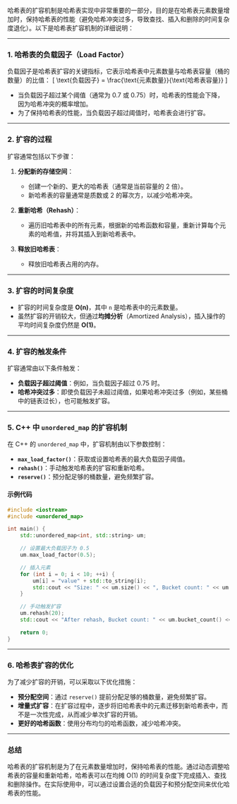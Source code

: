 哈希表的扩容机制是哈希表实现中非常重要的一部分，目的是在哈希表元素数量增加时，保持哈希表的性能（避免哈希冲突过多，导致查找、插入和删除的时间复杂度退化）。以下是哈希表扩容机制的详细说明：

---

### 1. **哈希表的负载因子（Load Factor）**
负载因子是哈希表扩容的关键指标，它表示哈希表中元素数量与哈希表容量（桶的数量）的比值：
\[
\text{负载因子} = \frac{\text{元素数量}}{\text{哈希表容量}}
\]

- 当负载因子超过某个阈值（通常为 0.7 或 0.75）时，哈希表的性能会下降，因为哈希冲突的概率增加。
- 为了保持哈希表的性能，当负载因子超过阈值时，哈希表会进行扩容。

---

### 2. **扩容的过程**
扩容通常包括以下步骤：

1. **分配新的存储空间**：
   - 创建一个新的、更大的哈希表（通常是当前容量的 2 倍）。
   - 新哈希表的容量通常是质数或 2 的幂次方，以减少哈希冲突。

2. **重新哈希（Rehash）**：
   - 遍历旧哈希表中的所有元素，根据新的哈希函数和容量，重新计算每个元素的哈希值，并将其插入到新哈希表中。

3. **释放旧哈希表**：
   - 释放旧哈希表占用的内存。

---

### 3. **扩容的时间复杂度**
- 扩容的时间复杂度是 **O(n)**，其中 `n` 是哈希表中的元素数量。
- 虽然扩容的开销较大，但通过**均摊分析**（Amortized Analysis），插入操作的平均时间复杂度仍然是 **O(1)**。

---

### 4. **扩容的触发条件**
扩容通常由以下条件触发：
- **负载因子超过阈值**：例如，当负载因子超过 0.75 时。
- **哈希冲突过多**：即使负载因子未超过阈值，如果哈希冲突过多（例如，某些桶中的链表过长），也可能触发扩容。

---

### 5. **C++ 中 `unordered_map` 的扩容机制**
在 C++ 的 `unordered_map` 中，扩容机制由以下参数控制：
- **`max_load_factor()`**：获取或设置哈希表的最大负载因子阈值。
- **`rehash()`**：手动触发哈希表的扩容和重新哈希。
- **`reserve()`**：预分配足够的桶数量，避免频繁扩容。

#### 示例代码
```cpp
#include <iostream>
#include <unordered_map>

int main() {
    std::unordered_map<int, std::string> um;

    // 设置最大负载因子为 0.5
    um.max_load_factor(0.5);

    // 插入元素
    for (int i = 0; i < 10; ++i) {
        um[i] = "value" + std::to_string(i);
        std::cout << "Size: " << um.size() << ", Bucket count: " << um.bucket_count() << std::endl;
    }

    // 手动触发扩容
    um.rehash(20);
    std::cout << "After rehash, Bucket count: " << um.bucket_count() << std::endl;

    return 0;
}
```

---

### 6. **哈希表扩容的优化**
为了减少扩容的开销，可以采取以下优化措施：
- **预分配空间**：通过 `reserve()` 提前分配足够的桶数量，避免频繁扩容。
- **增量式扩容**：在扩容过程中，逐步将旧哈希表中的元素迁移到新哈希表中，而不是一次性完成，从而减少单次扩容的开销。
- **更好的哈希函数**：使用分布均匀的哈希函数，减少哈希冲突。

---

### 总结
哈希表的扩容机制是为了在元素数量增加时，保持哈希表的性能。通过动态调整哈希表的容量和重新哈希，哈希表可以在均摊 O(1) 的时间复杂度下完成插入、查找和删除操作。在实际使用中，可以通过设置合适的负载因子和预分配空间来优化哈希表的性能。
